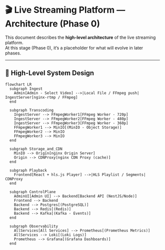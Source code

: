 # 🎬 Live Streaming Platform — Architecture (Phase 0)

This document describes the **high-level architecture** of the live streaming platform.  
At this stage (Phase 0), it’s a placeholder for what will evolve in later phases.

---

## 📐 High-Level System Design

```mermaid
flowchart LR
  subgraph Ingest
    Admin[Admin - Select Video] -->|Local File / FFmpeg push| IngestServer[nginx-rtmp / FFmpeg]
  end

  subgraph Transcoding
    IngestServer --> FFmpegWorker1[FFmpeg Worker - 720p]
    IngestServer --> FFmpegWorker2[FFmpeg Worker - 480p]
    IngestServer --> FFmpegWorker3[FFmpeg Worker - 360p]
    FFmpegWorker1 --> MinIO[(MinIO - Object Storage)]
    FFmpegWorker2 --> MinIO
    FFmpegWorker3 --> MinIO
  end

  subgraph Storage_and_CDN
    MinIO --> Origin[nginx Origin Server]
    Origin --> CDNProxy[nginx CDN Proxy (cache)]
  end

  subgraph Playback
    Frontend[React + hls.js Player] -->|HLS Playlist / Segments| CDNProxy
  end

  subgraph ControlPlane
    AdminUI[Admin UI] --> Backend[Backend API (NestJS/Node)]
    Frontend --> Backend
    Backend --> Postgres[(PostgreSQL)]
    Backend --> Redis[(Redis)]
    Backend --> Kafka[(Kafka - Events)]
  end

  subgraph Observability
    AllServices[All Services] --> Prometheus[(Prometheus Metrics)]
    AllServices --> Loki[(Loki Logs)]
    Prometheus --> Grafana[(Grafana Dashboards)]
  end

